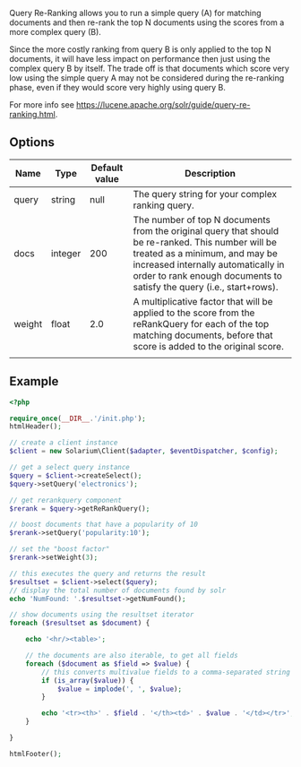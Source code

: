 Query Re-Ranking allows you to run a simple query (A) for matching documents and then re-rank the top N documents using the scores from a more complex query (B).

Since the more costly ranking from query B is only applied to the top N documents, it will have less impact on performance then just using the complex query B by itself. The trade off is that documents which score very low using the simple query A may not be considered during the re-ranking phase, even if they would score very highly using query B.

For more info see <https://lucene.apache.org/solr/guide/query-re-ranking.html>.

Options
-------

| Name   | Type    | Default value | Description                                                                                                                                                                                                                                        |
|--------|---------|---------------|----------------------------------------------------------------------------------------------------------------------------------------------------------------------------------------------------------------------------------------------------|
| query  | string  | null          | The query string for your complex ranking query.                                                                                                                                                                                                   |
| docs   | integer | 200           | The number of top N documents from the original query that should be re-ranked. This number will be treated as a minimum, and may be increased internally automatically in order to rank enough documents to satisfy the query (i.e., start+rows). |
| weight | float   | 2.0           | A multiplicative factor that will be applied to the score from the reRankQuery for each of the top matching documents, before that score is added to the original score.                                                                           |
||

Example
-------

```php
<?php

require_once(__DIR__.'/init.php');
htmlHeader();

// create a client instance
$client = new Solarium\Client($adapter, $eventDispatcher, $config);

// get a select query instance
$query = $client->createSelect();
$query->setQuery('electronics');

// get rerankquery component
$rerank = $query->getReRankQuery();

// boost documents that have a popularity of 10
$rerank->setQuery('popularity:10');

// set the "boost factor"
$rerank->setWeight(3);

// this executes the query and returns the result
$resultset = $client->select($query);
// display the total number of documents found by solr
echo 'NumFound: '.$resultset->getNumFound();

// show documents using the resultset iterator
foreach ($resultset as $document) {

    echo '<hr/><table>';

    // the documents are also iterable, to get all fields
    foreach ($document as $field => $value) {
        // this converts multivalue fields to a comma-separated string
        if (is_array($value)) {
            $value = implode(', ', $value);
        }

        echo '<tr><th>' . $field . '</th><td>' . $value . '</td></tr>';
    }

}

htmlFooter();

```
